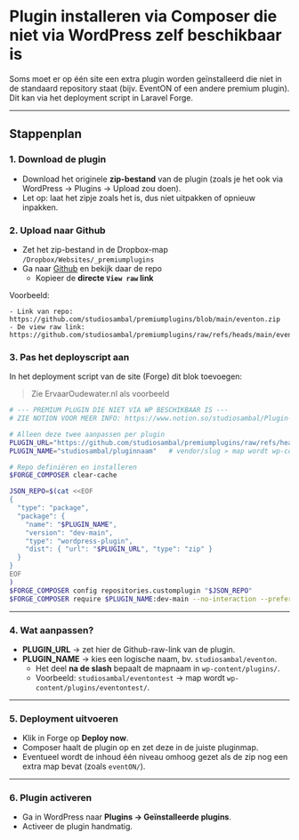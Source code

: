 # Plugin installeren via Composer die niet via WordPress zelf beschikbaar is

Soms moet er op één site een extra plugin worden geïnstalleerd die niet in de standaard repository staat (bijv. EventON of een andere premium plugin). Dit kan via het deployment script in Laravel Forge.

---

## Stappenplan

### 1. Download de plugin

- Download het originele **zip-bestand** van de plugin (zoals je het ook via WordPress → Plugins → Upload zou doen).
- Let op: laat het zipje zoals het is, dus niet uitpakken of opnieuw inpakken.

### 2. Upload naar Github

- Zet het zip-bestand in de Dropbox-map `/Dropbox/Websites/_premiumplugins`
- Ga naar [Github](https://github.com/studiosambal/premiumplugins) en bekijk daar de repo
    - Kopieer de **directe `View raw` link**

Voorbeeld:

```
- Link van repo: https://github.com/studiosambal/premiumplugins/blob/main/eventon.zip
- De view raw link: https://github.com/studiosambal/premiumplugins/raw/refs/heads/main/eventon.zip
```

### 3. Pas het deployscript aan

In het deployment script van de site (Forge) dit blok toevoegen:

> Zie ErvaarOudewater.nl als voorbeeld 

```bash
# --- PREMIUM PLUGIN DIE NIET VIA WP BESCHIKBAAR IS ---
# ZIE NOTION VOOR MEER INFO: https://www.notion.so/studiosambal/Plugin-installeren-via-Composer-die-niet-via-WordPress-zelf-beschikbaar-is-2714cc6762a780b6a773ec1fa012d223?source=copy_link

# Alleen deze twee aanpassen per plugin
PLUGIN_URL="https://github.com/studiosambal/premiumplugins/raw/refs/heads/main/eventon.zip" # Pas deze aan!
PLUGIN_NAME="studiosambal/pluginnaam"   # vendor/slug » map wordt wp-content/plugins/<slug>/

# Repo definiëren en installeren
$FORGE_COMPOSER clear-cache

JSON_REPO=$(cat <<EOF
{
  "type": "package",
  "package": {
    "name": "$PLUGIN_NAME",
    "version": "dev-main",
    "type": "wordpress-plugin",
    "dist": { "url": "$PLUGIN_URL", "type": "zip" }
  }
}
EOF
)
$FORGE_COMPOSER config repositories.customplugin "$JSON_REPO"
$FORGE_COMPOSER require $PLUGIN_NAME:dev-main --no-interaction --prefer-dist -o --no-progress

```

---

### 4. Wat aanpassen?

- **PLUGIN_URL** → zet hier de Github-raw-link van de plugin.
- **PLUGIN_NAME** → kies een logische naam, bv. `studiosambal/eventon`.
    - Het deel **na de slash** bepaalt de mapnaam in `wp-content/plugins/`.
    - Voorbeeld: `studiosambal/eventontest` → map wordt `wp-content/plugins/eventontest/`.

---

### 5. Deployment uitvoeren

- Klik in Forge op **Deploy now**.
- Composer haalt de plugin op en zet deze in de juiste pluginmap.
- Eventueel wordt de inhoud één niveau omhoog gezet als de zip nog een extra map bevat (zoals `eventON/`).

---

### 6. Plugin activeren

- Ga in WordPress naar **Plugins → Geïnstalleerde plugins**.
- Activeer de plugin handmatig.
